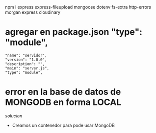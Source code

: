 npm i express express-fileupload mongoose dotenv fs-extra http-errors morgan express cloudinary


# agregar en package.json "type": "module", 
    "name": "servidor",
    "version": "1.0.0",
    "description": "",
    "main": "server.js",
    "type": "module", 


# error en la base de datos de MONGODB en forma LOCAL
*solucion*
   - Creamos un contenedor para pode usar MongoDB 